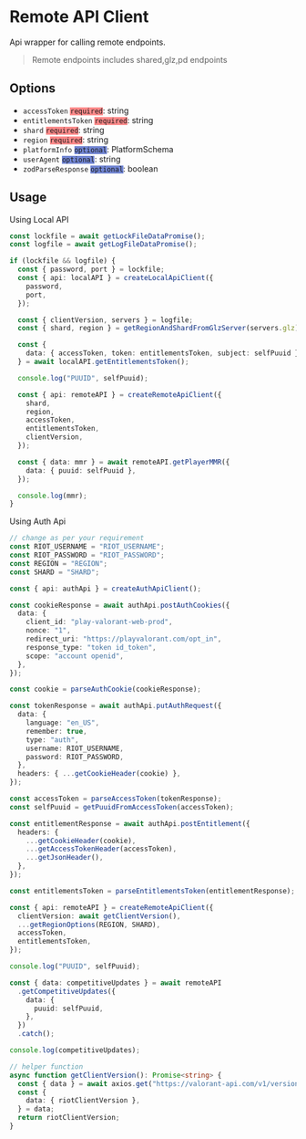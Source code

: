 # Remote API Client

Api wrapper for calling remote endpoints.

> Remote endpoints includes shared,glz,pd endpoints

## Options

- `accessToken` <code style="background-color: #FD8A8A">required</code>: string
- `entitlementsToken` <code style="background-color: #FD8A8A">required</code>: string
- `shard` <code style="background-color: #FD8A8A">required</code>: string
- `region` <code style="background-color: #FD8A8A">required</code>: string
- `platformInfo` <code style="background-color: #7286D3">optional</code>: PlatformSchema
- `userAgent` <code style="background-color: #7286D3">optional</code>: string
- `zodParseResponse` <code style="background-color: #7286D3">optional</code>: boolean

## Usage

Using Local API

```typescript
const lockfile = await getLockFileDataPromise();
const logfile = await getLogFileDataPromise();

if (lockfile && logfile) {
  const { password, port } = lockfile;
  const { api: localAPI } = createLocalApiClient({
    password,
    port,
  });

  const { clientVersion, servers } = logfile;
  const { shard, region } = getRegionAndShardFromGlzServer(servers.glz);

  const {
    data: { accessToken, token: entitlementsToken, subject: selfPuuid },
  } = await localAPI.getEntitlementsToken();

  console.log("PUUID", selfPuuid);

  const { api: remoteAPI } = createRemoteApiClient({
    shard,
    region,
    accessToken,
    entitlementsToken,
    clientVersion,
  });

  const { data: mmr } = await remoteAPI.getPlayerMMR({
    data: { puuid: selfPuuid },
  });

  console.log(mmr);
}
```

Using Auth Api

```typescript
// change as per your requirement
const RIOT_USERNAME = "RIOT_USERNAME";
const RIOT_PASSWORD = "RIOT_PASSWORD";
const REGION = "REGION";
const SHARD = "SHARD";

const { api: authApi } = createAuthApiClient();

const cookieResponse = await authApi.postAuthCookies({
  data: {
    client_id: "play-valorant-web-prod",
    nonce: "1",
    redirect_uri: "https://playvalorant.com/opt_in",
    response_type: "token id_token",
    scope: "account openid",
  },
});

const cookie = parseAuthCookie(cookieResponse);

const tokenResponse = await authApi.putAuthRequest({
  data: {
    language: "en_US",
    remember: true,
    type: "auth",
    username: RIOT_USERNAME,
    password: RIOT_PASSWORD,
  },
  headers: { ...getCookieHeader(cookie) },
});

const accessToken = parseAccessToken(tokenResponse);
const selfPuuid = getPuuidFromAccessToken(accessToken);

const entitlementResponse = await authApi.postEntitlement({
  headers: {
    ...getCookieHeader(cookie),
    ...getAccessTokenHeader(accessToken),
    ...getJsonHeader(),
  },
});

const entitlementsToken = parseEntitlementsToken(entitlementResponse);

const { api: remoteAPI } = createRemoteApiClient({
  clientVersion: await getClientVersion(),
  ...getRegionOptions(REGION, SHARD),
  accessToken,
  entitlementsToken,
});

console.log("PUUID", selfPuuid);

const { data: competitiveUpdates } = await remoteAPI
  .getCompetitiveUpdates({
    data: {
      puuid: selfPuuid,
    },
  })
  .catch();

console.log(competitiveUpdates);

// helper function
async function getClientVersion(): Promise<string> {
  const { data } = await axios.get("https://valorant-api.com/v1/version");
  const {
    data: { riotClientVersion },
  } = data;
  return riotClientVersion;
}
```

